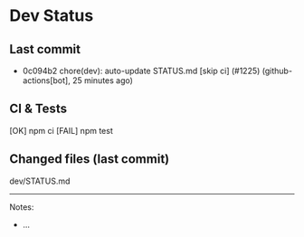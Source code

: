 # Dev Status

## Last commit
- 0c094b2 chore(dev): auto-update STATUS.md [skip ci] (#1225) (github-actions[bot], 25 minutes ago)
## CI & Tests
[OK] npm ci
[FAIL] npm test

## Changed files (last commit)
dev/STATUS.md

---
Notes:
- ...

